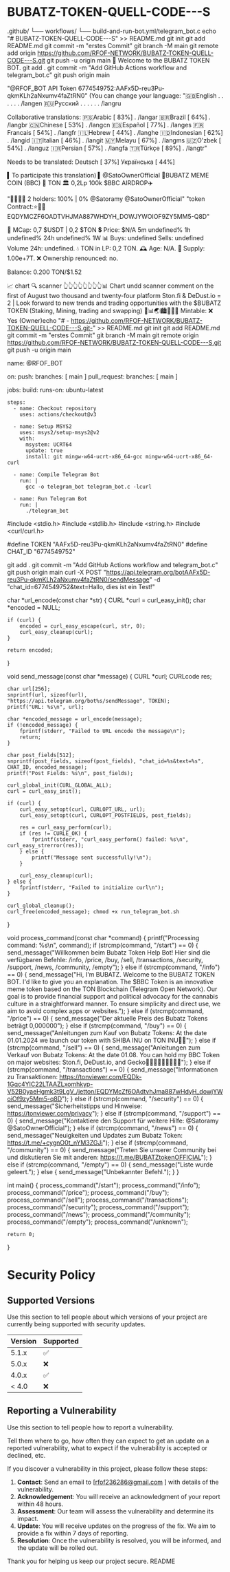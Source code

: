 # BUBATZ-TOKEN-QUELL-CODE---S
.github/   └── workflows/       └── build-and-run-bot.yml/telegram_bot.c 
echo "# BUBATZ-TOKEN-QUELL-CODE---S" >> README.md 
git init 
git add README.md 
git commit -m "erstes Commit" 
git branch -M main 
git remote add origin https://github.com/RFOF-NETWORK/BUBATZ-TOKEN-QUELL-CODE---S.git
 git push -u origin main
 👋 Welcome to the BUBATZ TOKEN BOT.
git add .
git commit -m "Add GitHub Actions workflow and telegram_bot.c"
git push origin main

"@RFOF_BOT API Token 6774549752:AAFx5D-reu3Pu- qkmKLh2aNxumv4faZtRN0"
(You can change your language:
"🇬🇧English . . . . . . /langen
🇷🇺Русский . . . . . . /langru

Collaborative translations:
🇵🇸Arabic     [ 83%] . /langar
🇧🇷Brazil     [ 64%] . /langbr
🇨🇳Chinese    [ 53%] . /langcn
🇪🇸Español    [ 77%] . /langes
🇫🇷Francais   [ 54%] . /langfr
🇮🇱Hebrew     [ 44%] . /langhe
🇮🇩Indonesian [ 62%] . /langid
🇮🇹Italian    [ 46%] . /langit
🇲🇾Melayu     [ 67%] . /langms
🇺🇿О'zbek     [ 54%] . /languz
🇮🇷Persian    [ 57%] . /langfa
🇹🇷Türkçe     [ 89%] . /langtr"

Needs to be translated:
Deutsch    [ 37%]
Українська [ 44%]

▍To participate this translation)
▍@SatoOwnerOfficial
💎BUBATZ MEME COIN (BBC)  🔗 TON   🏛️ 0,2Lp
100k $BBC AIRDROP✈️

"👨‍👩‍👧‍👦 2 holders: 100% | 0%
@Satoramy
@SatoOwnerOfficial"
"token Contract:⭐👑🚀 EQDYMCZF6OADTVHJMA887WHDYH_DOWJYWOIOF9ZY5MM5-Q8D"

💎 MCap: 0,7 $USDT |
                   0,2 $TON
💲 Price: $N/A 5m undefined% 1h undefined% 24h undefined% 1W
📊
Buys:  undefined
Sells:  undefined
Volume 24h:  undefined.
💧 TON in LP: 0,2 TON.
🕰️ Age: N/A.
🍰 Supply: 1.00e+7T.
❌ Ownership renounced:
no.

Balance: 0.200 TON/$1.52  

📈 chart    🔍 scanner
👆👆👆👆👆👆👆👆📊
Chart undd scanner comment on the first of August two thousand and twenty-four platform Ston.fi & DeDust.io = 2 | Look forward to new trends and trading opportunities with the $BUBATZ TOKEN (Staking, Mining, trading and swapping) 🚀📊🌏🏙️🪩👑✨
Mintable: ❌ Yes (Owner)echo "# - https://github.com/RFOF-NETWORK/BUBATZ-TOKEN-QUELL-CODE---S.git-" >> README.md
git init
git add README.md
git commit -m "erstes Commit"
git branch -M main
git remote origin https://github.com/RFOF-NETWORK/BUBATZ-TOKEN-QUELL-CODE---S.git
git push -u origin main

name: @RFOF_BOT

on:
  push:
    branches: [ main ]
  pull_request:
    branches: [ main ]

jobs:
  build:
    runs-on: ubuntu-latest  

    steps:
      - name: Checkout repository
        uses: actions/checkout@v3

      - name: Setup MSYS2
        uses: msys2/setup-msys2@v2
        with:
          msystem: UCRT64
          update: true
          install: git mingw-w64-ucrt-x86_64-gcc mingw-w64-ucrt-x86_64-curl

      - name: Compile Telegram Bot
        run: |
          gcc -o telegram_bot telegram_bot.c -lcurl  

      - name: Run Telegram Bot
        run: |
          ./telegram_bot
#include <stdio.h>
#include <stdlib.h>
#include <string.h>
#include <curl/curl.h>

#define TOKEN "AAFx5D-reu3Pu-qkmKLh2aNxumv4faZtRN0"
#define CHAT_ID "6774549752"

git add .
git commit -m "Add GitHub Actions workflow and telegram_bot.c"
git push origin main
curl -X POST "https://api.telegram.org/botAAFx5D-reu3Pu-qkmKLh2aNxumv4faZtRN0/sendMessage" -d "chat_id=6774549752&text=Hallo, dies ist ein Test!"

char *url_encode(const char *str) {
    CURL *curl = curl_easy_init();
    char *encoded = NULL;

    if (curl) {
        encoded = curl_easy_escape(curl, str, 0);
        curl_easy_cleanup(curl);
    }

    return encoded;
}

void send_message(const char *message) {
    CURL *curl;
    CURLcode res;

    char url[256];
    snprintf(url, sizeof(url), "https://api.telegram.org/bot%s/sendMessage", TOKEN);
    printf("URL: %s\n", url);

    char *encoded_message = url_encode(message);
    if (!encoded_message) {
        fprintf(stderr, "Failed to URL encode the message\n");
        return;
    }

    char post_fields[512];
    snprintf(post_fields, sizeof(post_fields), "chat_id=%s&text=%s", CHAT_ID, encoded_message);
    printf("Post Fields: %s\n", post_fields);

    curl_global_init(CURL_GLOBAL_ALL);
    curl = curl_easy_init();

    if (curl) {
        curl_easy_setopt(curl, CURLOPT_URL, url);
        curl_easy_setopt(curl, CURLOPT_POSTFIELDS, post_fields);

        res = curl_easy_perform(curl);
        if (res != CURLE_OK) {
            fprintf(stderr, "curl_easy_perform() failed: %s\n", curl_easy_strerror(res));
        } else {
            printf("Message sent successfully!\n");
        }

        curl_easy_cleanup(curl);
    } else {
        fprintf(stderr, "Failed to initialize curl\n");
    }

    curl_global_cleanup();
    curl_free(encoded_message); chmod +x run_telegram_bot.sh

}

void process_command(const char *command) {
    printf("Processing command: %s\n", command);
    if (strcmp(command, "/start") == 0) {
        send_message("Willkommen beim Bubatz Token Help Bot! Hier sind die verfügbaren Befehle: /info, /price, /buy, /sell, /transactions, /security, /support, /news, /community, /empty");
    } else if (strcmp(command, "/info") == 0) {
        send_message("Hi, I'm BUBATZ. Welcome to the BUBATZ TOKEN BOT. I'd like to give you an explanation. The $BBC Token is an innovative meme token based on the TON Blockchain (Telegram Open Network). Our goal is to provide financial support and political advocacy for the cannabis culture in a straightforward manner. To ensure simplicity and direct use, we aim to avoid complex apps or websites.");
    } else if (strcmp(command, "/price") == 0) {
        send_message("Der aktuelle Preis des Bubatz Tokens beträgt 0,000000");
    } else if (strcmp(command, "/buy") == 0) {
        send_message("Anleitungen zum Kauf von Bubatz Tokens: At the date 01.01.2024 we launch our token with SHIBA INU on TON INU🧿📘");
    } else if (strcmp(command, "/sell") == 0) {
        send_message("Anleitungen zum Verkauf von Bubatz Tokens: At the date 01.08. You can hold my BBC Token on major websites: Ston.fi, DeDust.io, and Gecko🚀🚀🚀🚀🚀🚀🚀🚀🚀");
    } else if (strcmp(command, "/transactions") == 0) {
        send_message("Informationen zu Transaktionen: https://tonviewer.com/EQDk-1Gqc4YIC22LTAAZLxomhkyp-V52B0yaeHgmk3t9LgV_/jetton/EQDYMcZf6OAdtvhJma887wHdyH_dowjYWoiOf9zy5Mm5-q8D");
    } else if (strcmp(command, "/security") == 0) {
        send_message("Sicherheitstipps und Hinweise: https://tonviewer.com/privacy");
    } else if (strcmp(command, "/support") == 0) {
        send_message("Kontaktiere den Support für weitere Hilfe: @Satoramy @SatoOwnerOfficial");
    } else if (strcmp(command, "/news") == 0) {
        send_message("Neuigkeiten und Updates zum Bubatz Token: https://t.me/+cygnO0t_nYM3ZGJi");
    } else if (strcmp(command, "/community") == 0) {
        send_message("Treten Sie unserer Community bei und diskutieren Sie mit anderen: https://t.me/BUBATZtokenOFFICIAL");
    } else if (strcmp(command, "/empty") == 0) {
        send_message("Liste wurde geleert.");
    } else {
        send_message("Unbekannter Befehl.");
    }
}

int main() {
    process_command("/start");
    process_command("/info");
    process_command("/price");
    process_command("/buy");
    process_command("/sell");
    process_command("/transactions");
    process_command("/security");
    process_command("/support");
    process_command("/news");
    process_command("/community");
    process_command("/empty");
    process_command("/unknown");

    return 0;
}


# Security Policy

## Supported Versions

Use this section to tell people about which versions of your project are
currently being supported with security updates.

| Version | Supported          |
| ------- | ------------------ |
| 5.1.x   | :white_check_mark: |
| 5.0.x   | :x:                |
| 4.0.x   | :white_check_mark: |
| < 4.0   | :x:                |

## Reporting a Vulnerability

Use this section to tell people how to report a vulnerability.

Tell them where to go, how often they can expect to get an update on a
reported vulnerability, what to expect if the vulnerability is accepted or
declined, etc.

If you discover a vulnerability in this project, please follow these steps:

1. **Contact**: Send an email to [rfof236286@gmail.com ] with details of the vulnerability.
2. **Acknowledgement**: You will receive an acknowledgment of your report within 48 hours.
3. **Assessment**: Our team will assess the vulnerability and determine its impact.
4. **Update**: You will receive updates on the progress of the fix. We aim to provide a fix within 7 days of reporting.
5. **Resolution**: Once the vulnerability is resolved, you will be informed, and the update will be rolled out.

Thank you for helping us keep our project secure.
README
